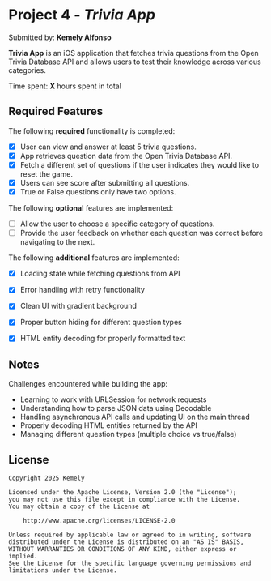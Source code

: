 # Project 4 - *Trivia App*

Submitted by: **Kemely Alfonso** 

**Trivia App** is an iOS application that fetches trivia questions from the Open Trivia Database API and allows users to test their knowledge across various categories.

Time spent: **X** hours spent in total

## Required Features

The following **required** functionality is completed:

- [x] User can view and answer at least 5 trivia questions.
- [x] App retrieves question data from the Open Trivia Database API.
- [x] Fetch a different set of questions if the user indicates they would like to reset the game.
- [x] Users can see score after submitting all questions.
- [x] True or False questions only have two options.

The following **optional** features are implemented:

- [ ] Allow the user to choose a specific category of questions.
- [ ] Provide the user feedback on whether each question was correct before navigating to the next.

The following **additional** features are implemented:

- [x] Loading state while fetching questions from API
- [x] Error handling with retry functionality
- [x] Clean UI with gradient background
- [x] Proper button hiding for different question types
- [x] HTML entity decoding for properly formatted text


## Notes

Challenges encountered while building the app:
- Learning to work with URLSession for network requests
- Understanding how to parse JSON data using Decodable
- Handling asynchronous API calls and updating UI on the main thread
- Properly decoding HTML entities returned by the API
- Managing different question types (multiple choice vs true/false)

## License

    Copyright 2025 Kemely

    Licensed under the Apache License, Version 2.0 (the "License");
    you may not use this file except in compliance with the License.
    You may obtain a copy of the License at

        http://www.apache.org/licenses/LICENSE-2.0

    Unless required by applicable law or agreed to in writing, software
    distributed under the License is distributed on an "AS IS" BASIS,
    WITHOUT WARRANTIES OR CONDITIONS OF ANY KIND, either express or implied.
    See the License for the specific language governing permissions and
    limitations under the License.

